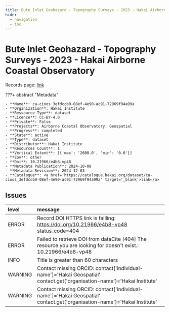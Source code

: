 ```yaml
---
title: Bute Inlet Geohazard - Topography Surveys - 2023 - Hakai Airborne Coastal Observatory
hide:
  - navigation
  - toc
---
```


# Bute Inlet Geohazard - Topography Surveys - 2023 - Hakai Airborne Coastal Observatory

Records page: <a href='https://catalogue.hakai.org/dataset/ca-cioos_3efdccb0-08ef-4e90-ac91-72969f94a99a' target='_blank'>link</a>

???+ abstract "Metadata"

    - **Name**: ca-cioos_3efdccb0-08ef-4e90-ac91-72969f94a99a 
    - **Organization**: Hakai Institute 
    - **Ressource Type**: dataset 
    - **Licence**: CC-BY-4.0 
    - **Private**: False 
    - **Projects**: Airborne Coastal Observatory, Geospatial 
    - **Progress**: completed 
    - **State**: active 
    - **Type**: dataset 
    - **Distributor**: Hakai Institute 
    - **Resources Count**: 1 
    - **Vertical Extent**: [{'max': '2600.0', 'min': '0.0'}] 
    - **Eov**: other 
    - **Doi**: 10.21966/e4b8-vp48 
    - **Metadata Publication**: 2024-10-09 
    - **Metadata Revision**: 2024-12-03 
    - **Catalogue**: <a href='https://catalogue.hakai.org/dataset/ca-cioos_3efdccb0-08ef-4e90-ac91-72969f94a99a' target='_blank'>link</a> 

<div id='map'></div>




## Issues
| level   | message                                                                                                                 |
|:--------|:------------------------------------------------------------------------------------------------------------------------|
| ERROR   | Record DOI HTTPS link is failling: https://doi.org/10.21966/e4b8-vp48 status_code=404                                   |
| ERROR   | Failed to retrieve DOI from dataCite [404] The resource you are looking for doesn't exist.: 10.21966/e4b8-vp48          |
| INFO    | Title is greater than 60 characters                                                                                     |
| WARNING | Contact missing ORCID: contact['individual-name']='Hakai Geospatial' contact.get('organisation-name')='Hakai Institute' |
| WARNING | Contact missing ORCID: contact['individual-name']='Hakai Geospatial' contact.get('organisation-name')='Hakai Institute' |


<script>
   document.addEventListener("DOMContentLoaded", function() {
    var map = L.map('map').setView([51.505, -125.09], 5);
    L.tileLayer('https://tile.openstreetmap.org/{z}/{x}/{y}.png', {
        maxZoom: 19,
        attribution: '&copy; <a href="http://www.openstreetmap.org/copyright">OpenStreetMap</a>'
    }).addTo(map);
    var geojsonFeature = {
        "type": "Feature",
        "properties": {
            "name" : "Bute Inlet Geohazard - Topography Surveys - 2023 - Hakai Airborne Coastal Observatory"
        },
        "geometry": {'type': 'Polygon', 'coordinates': [[[-124.9, 50.53], [-124.2, 50.53], [-124.2, 50.99], [-124.9, 50.99], [-124.9, 50.53]]]}
    }
    L.geoJSON(geojsonFeature).addTo(map);
   })
</script>